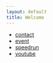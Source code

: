 ```yaml
---
layout: default
title: Welcome
---
```


- [contact](pages/contacts.html)
- [event](pages/event.html)
- [speedrun](pages/speedrun.html)
- [youtube](pages/youtube.html)
